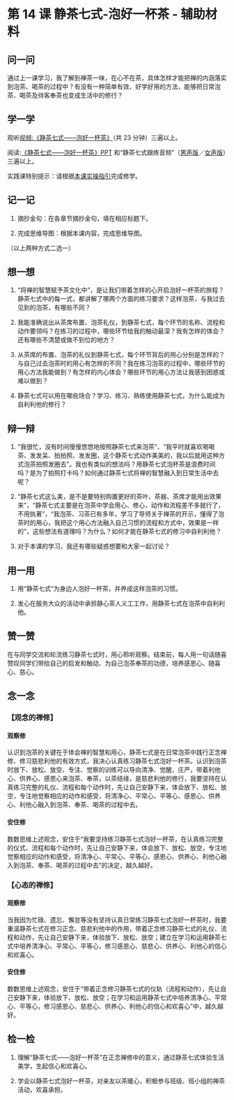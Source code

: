 # 第 14 课 静茶七式-泡好一杯茶 - 辅助材料

## 问一问

通过上一课学习，我了解到禅茶一味，在心不在茶，具体怎样才能把禅的内涵落实到泡茶、喝茶的过程中？有没有一种简单有效、好学好用的方法，能够把日常泡茶、喝茶及待客奉茶也变成生活中的修行？

## 学一学

观听[视频:《静茶七式——泡好一杯茶》](https://www.youtube.com/watch?v=bB4IU3GL7jA)（共 23 分钟）三遍以上。

阅读:[《静茶七式——泡好一杯茶》PPT](/pdf/静茶七式——泡好一杯茶.pdf) 和“静茶七式跟练音频”（[男声版](/mp3/静茶七式跟练音频（男声版）.mp3)／[女声版](/mp3/静茶七式跟练音频（女声版）.mp3)）三遍以上。

实践课特别提示：请根据[本课实操指引](./14-静茶七式-实操指引)完成修学。

## 记一记

1. 摘抄金句：在各章节摘抄金句，填在相应标题下。

2. 完成思维导图：根据本课内容，完成思维导图。

（以上两种方式二选一）

## 想一想

1. “将禅的智慧赋予茶文化中”，是让我们带着怎样的心开启泡好一杯茶的旅程？静茶七式中的每一式，都讲解了哪两个方面的练习要求？这样泡茶，与我过去见到的泡茶，有哪些不同？

2. 我能准确说出从茶席布置、泡茶礼仪，到静茶七式，每个环节的名称、流程和动作要领吗？在练习的过程中，哪些环节给我的触动最深？我有怎样的体会？还有哪些不清楚或做不到位的地方？

3. 从茶席的布置、泡茶的礼仪到静茶七式，每个环节背后的用心分别是怎样的？与自己过去泡茶时的用心有怎样的不同？我在练习泡茶的过程中，哪些环节的用心方法我能做到？有怎样的内心体会？哪些环节的用心方法让我感到困惑或难以做到？

4. 静茶七式可以用在哪些场合？学习、练习、熟练使用静茶七式，为什么能成为自利利他的修行？

## 辩一辩

1. “我很忙，没有时间慢慢悠悠地按照静茶七式来泡茶”、“我平时就喜欢喝喝茶、发发呆、拍拍照、发发圈，这个静茶七式动作美美的，我以后就用这种方式泡茶拍照发圈去”。我也有类似的想法吗？用静茶七式泡杯茶是浪费时间吗？是为了拍照打卡吗？如何通过静茶七式将禅的智慧融入到日常生活中去呢？

2. “静茶七式这么美，是不是要特别购置更好的茶叶、茶器、茶席才能用出效果来”，“静茶七式主要是在泡茶中学会用心、修心，动作和流程差不多就行了，不用执著”，“我泡茶、习茶已有多年，学习了导师关于禅茶的开示，懂得了泡茶时的用心，我把这个用心方法融入自己习惯的流程和方式中，效果是一样的”，这些想法有道理吗？为什么？如何才能在静茶七式的修习中自利利他？

3. 对于本课的学习，我还有哪些疑惑想要和大家一起讨论？

## 用一用

1. 用“静茶七式”为身边人泡好一杯茶，并养成这样泡茶的习惯。

2. 发心在服务大众的活动中承担静心茶人义工工作，用静茶七式在泡茶中自利利他。

## 赞一赞

在与同学交流和轮流练习静茶七式时，用心聆听观察。结束前，每人用一句话随喜赞叹同学们带给自己的启发和触动、为自己泡茶奉茶的功德，培养感恩心、随喜心、慈心。

## 念一念

### 【观念的禅修】

#### 观察修

认识到泡茶的关键在于体会禅的智慧和用心，静茶七式是在日常泡茶中践行正念禅修、修习慈悲利他的有效方式，我决心认真练习静茶七式泡好一杯茶。认识到泡茶时放下、放松、放空、专注、觉察的训练可以导向清净、觉醒、庄严，带着利他心、供养心、感恩心来泡茶、奉茶，以茶结缘，是慈悲利他的修行，我要坚持在认真练习完整的礼仪、流程和每个动作时，先让自己安静下来，体会放下、放松、放空，专注地觉察相应的动作和感受，将清净心、平常心、平等心、感恩心、供养心、利他心融入到泡茶、奉茶、喝茶的过程中去。

#### 安住修

数数思维上述观念，安住于“我要坚持练习静茶七式泡好一杯茶，在认真练习完整的仪式、流程和每个动作时，先让自己安静下来，体会放下、放松、放空，专注地觉察相应的动作和感受，将清净心、平常心、平等心、感恩心、供养心、利他心融入到泡茶、奉茶、喝茶的过程中去”的决定，越久越好。

### 【心态的禅修】

#### 观察修

当我因为忙碌、遗忘、懈怠等没有坚持认真日常练习静茶七式泡好一杯茶时，我要重温静茶七式在修习正念、慈悲利他中的作用，带着正念修习静茶七式的礼仪、流程和动作，先让自己安静下来，体验放下、放松、放空；建立在学习和运用静茶七式中培养清净心、平常心、平等心，修习感恩心、慈悲心、供养心、利他心的信心和欢喜心。

#### 安住修

数数思维上述观念，安住于“带着正念修习静茶七式的仪轨（流程和动作），先让自己安静下来，体验放下、放松、放空；在学习和运用静茶七式中培养清净心、平常心、平等心，修习感恩心、慈悲心、供养心、利他心的信心和欢喜心”中，越久越好。

## 检一检

1. 理解“静茶七式——泡好一杯茶”在正念禅修中的意义，通过静茶七式体验生活美学，生起信心和欢喜心。

2. 学会以静茶七式泡好一杯茶，对亲友以茶暖心，积极参与班级、班小组的禅茶活动，欢喜承担。
